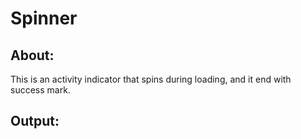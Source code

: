 # Spinner

## About: 
This is an activity indicator that spins during loading, and it end with success mark.


## Output: 